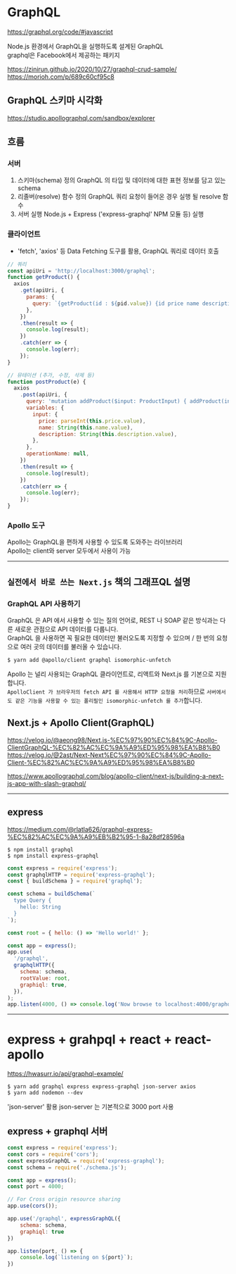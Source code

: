 # GraphQL

https://graphql.org/code/#javascript

Node.js 환경에서 GraphQL을 실행하도록 설계된 GraphQL  
graphql은 Facebook에서 제공하는 패키지

https://zinirun.github.io/2020/10/27/graphql-crud-sample/
https://morioh.com/p/689c60cf95c8

## GraphQL 스키마 시각화

https://studio.apollographql.com/sandbox/explorer

## 흐름

### 서버

1. 스키마(schema) 정의
   GraphQL 의 타입 및 데이터에 대한 표현 정보를 담고 있는 schema
2. 리졸버(resolve) 함수 정의
   GraphQL 쿼리 요청이 들어온 경우 실행 될 resolve 함수
3. 서버 실행
   Node.js + Express ('express-graphql' NPM 모듈 등) 실행

### 클라이언트

- 'fetch', 'axios' 등 Data Fetching 도구를 활용, GraphQL 쿼리로 데이터 호출

```javascript
// 쿼리
const apiUri = 'http://localhost:3000/graphql';
function getProduct() {
  axios
    .get(apiUri, {
      params: {
        query: `{getProduct(id : ${pid.value}) {id price name description}}`,
      },
    })
    .then(result => {
      console.log(result);
    })
    .catch(err => {
      console.log(err);
    });
}
```

```javascript
// 뮤테이션 (추가, 수정, 삭제 등)
function postProduct(e) {
  axios
    .post(apiUri, {
      query: 'mutation addProduct($input: ProductInput) { addProduct(input: $input)}',
      variables: {
        input: {
          price: parseInt(this.price.value),
          name: String(this.name.value),
          description: String(this.description.value),
        },
      },
      operationName: null,
    })
    .then(result => {
      console.log(result);
    })
    .catch(err => {
      console.log(err);
    });
}
```

### Apollo 도구

Apollo는 GraphQL을 편하게 사용할 수 있도록 도와주는 라이브러리  
Apollo는 client와 server 모두에서 사용이 가능

---

## `실전에서 바로 쓰는 Next.js` 책의 그래프QL 설명

### GraphQL API 사용하기

GraphQL 은 API 에서 사용할 수 있는 질의 언어로, REST 나 SOAP 같은 방식과는 다른 새로운 관점으로 API 데이터를 다룹니다.  
GraphQL 을 사용하면 꼭 필요한 데이터만 불러오도록 지정할 수 있으며 / 한 번의 요청으로 여러 곳의 데이터를 불러올 수 있습니다.

```
$ yarn add @apollo/client graphql isomorphic-unfetch
```

Apollo 는 널리 사용되는 GraphQL 클라이언트로, 리액트와 Next.js 를 기본으로 지원합니다.  
`ApolloClient 가 브라우저의 fetch API 를 사용해서 HTTP 요청을 처리`하므로
`서버에서도 같은 기능을 사용할 수 있는 폴리필인 isomorphic-unfetch 를 추가`합니다.

## Next.js + Apollo Client(GraphQL)

https://velog.io/@aeong98/Next.js-%EC%97%90%EC%84%9C-Apollo-ClientGraphQL-%EC%82%AC%EC%9A%A9%ED%95%98%EA%B8%B0
https://velog.io/@2ast/Next-Next%EC%97%90%EC%84%9C-Apollo-Client-%EC%82%AC%EC%9A%A9%ED%95%98%EA%B8%B0

https://www.apollographql.com/blog/apollo-client/next-js/building-a-next-js-app-with-slash-graphql/

---

## express

https://medium.com/@rlatla626/graphql-express-%EC%82%AC%EC%9A%A9%EB%B2%95-1-8a28df28596a

```
$ npm install graphql
$ npm install express-graphql
```

```javascript
const express = require('express');
const graphqlHTTP = require('express-graphql');
const { buildSchema } = require('graphql');

const schema = buildSchema(`
  type Query {
    hello: String
  }
`);

const root = { hello: () => 'Hello world!' };

const app = express();
app.use(
  '/graphql',
  graphqlHTTP({
    schema: schema,
    rootValue: root,
    graphiql: true,
  }),
);
app.listen(4000, () => console.log('Now browse to localhost:4000/graphql'));
```

---

# express + grahpql + react + react-apollo

https://hwasurr.io/api/graphql-example/

```
$ yarn add graphql express express-graphql json-server axios
$ yarn add nodemon --dev
```

'json-server' 활용
json-server 는 기본적으로 3000 port 사용

## express + graphql 서버

```javascript
const express = require('express');
const cors = require('cors');
const expressGraphQL = require('express-graphql');
const schema = require('./schema.js');

const app = express();
const port = 4000;

// For Cross origin resource sharing
app.use(cors());

app.use('/graphql', expressGraphQL({
	schema: schema,
	graphiql: true
})

app.listen(port, () => {
	console.log(`listening on ${port}`);
})
```
